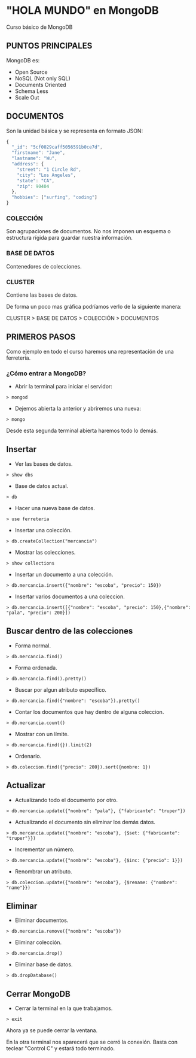 # "HOLA MUNDO" en MongoDB
Curso básico de MongoDB

## PUNTOS PRINCIPALES

MongoDB es:

- Open Source
- NoSQL (Not only SQL)
- Documents Oriented
- Schema Less
- Scale Out

## DOCUMENTOS

Son la unidad básica y se representa en formato JSON:

```javascript
{
  "_id": "5cf0029caff5056591b0ce7d",
  "firstname": "Jane",
  "lastname": "Wu",
  "address": {
    "street": "1 Circle Rd",
    "city": "Los Angeles",
    "state": "CA",
    "zip": 90404
  },
  "hobbies": ["surfing", "coding"]
}
```

### COLECCIÓN

Son agrupaciones de documentos. No nos imponen un esquema o estructura rígida para guardar nuestra información.

### BASE DE DATOS

Contenedores de colecciones.

### CLUSTER

Contiene las bases de datos.

De forma un poco mas gráfica podríamos verlo de la siguiente manera:

CLUSTER > BASE DE DATOS > COLECCIÓN > DOCUMENTOS

## PRIMEROS PASOS

Como ejemplo en todo el curso haremos una representación de una ferretería.

### ¿Cómo entrar a MongoDB?

+ Abrir la terminal para iniciar el servidor:

`> mongod`

+ Dejemos abierta la anterior y abriremos una nueva:

`> mongo`

Desde esta segunda terminal abierta haremos todo lo demás.

## Insertar

+ Ver las bases de datos.

`> show dbs`

+ Base de datos actual.

`> db`

+ Hacer una nueva base de datos.

`> use ferreteria`

+ Insertar una colección.

`> db.createCollection("mercancia")`

+ Mostrar las colecciones.

`> show collections`

+ Insertar un documento a una colección.

`> db.mercancia.insert({"nombre": "escoba", "precio": 150})`

+ Insertar varios documentos a una coleccion.

`> db.mercancia.insert([{"nombre": "escoba", "precio": 150},{"nombre": "pala", "precio": 200}])`

## Buscar dentro de las colecciones

* Forma normal.

`> db.mercancia.find()`

* Forma ordenada.

`> db.mercancia.find().pretty()`

* Buscar por algun atributo específico.

`> db.mercancia.find({"nombre": "escoba"}).pretty()`

* Contar los documentos que hay dentro de alguna coleccion.

`> db.mercancia.count()`

* Mostrar con un límite.

`> db.mercancia.find({}).limit(2)`

* Ordenarlo.

`> db.coleccion.find({"precio": 200}).sort({nombre: 1})`

## Actualizar

* Actualizando todo el documento por otro.

`> db.mercancia.update({"nombre": "pala"}, {"fabricante": "truper"})`

* Actualizando el documento sin eliminar los demás datos.

`> db.mercancia.update({"nombre": "escoba"}, {$set: {"fabricante": "truper"}})`

* Incrementar un número.

`> db.mercancia.update({"nombre": "escoba"}, {$inc: {"precio": 1}})`

* Renombrar un atributo.

`> db.coleccion.update({"nombre": "escoba"}, {$rename: {"nombre": "name"}})`

## Eliminar 

* Eliminar documentos.

`> db.mercancia.remove({"nombre": "escoba"})`

* Eliminar colección.

`> db.mercancia.drop()`

* Eliminar base de datos.

`> db.dropDatabase()`
 
## Cerrar MongoDB

* Cerrar la terminal en la que trabajamos.

`> exit`

Ahora ya se puede cerrar la ventana.

En la otra terminal nos aparecerá que se cerró la conexión. Basta con teclear "Control C" y estará todo terminado.









